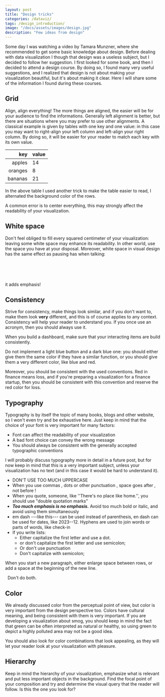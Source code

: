 ```yaml
---
layout: post
title: "Design tricks"
categories: /dataviz/
tags: /design_introduction/
image: "/docs/assets/images/design.jpg"
description: "Few ideas from design"
---
```


Some day I was watching a video by Tamara Munzner,
where she recommended to get some basic knowledge about design.
Before dealing with data visualization I though that design
was a useless subject, but I decided to follow her suggestion.
I first looked for some book, and then I decided to attend a design course.
By doing so, I found many very useful suggestions, and I realized
that design is not about making your visualization beautiful,
but it's about making it clear.
Here I will share some of the information I found during these courses.

## Grid

Align, align everything! The more things are aligned, the easier will be
for your audience to find the informations.
Generally left alignment is better, but there are situations where
you may prefer to use other alignments.
A classical example is given by tables with one key and one value:
in this case you may want to right-align your left column
and left-align your right column.
By doing so, it will be easier for your reader to match each key with its own value.

| key | value |
|---:|:----|
| apples | 14 |
| oranges | 8 |
| bananas | 21 |

In the above table I used another trick to make the table easier to read, I alternated the background color of the rows.

A common error is to center everything, this may strongly affect the readability of your visualization.

## White space

Don't feel obliged to fill every squared centimeter of your visualization: leaving some white space may enhance its readability.
In other world, use the space you have at your disposal.
Moreover, white space in visual design has the same effect as pausing has when talking:

<br>
<br>
<br>
<br>
it adds emphasis!

## Consistency

Strive for consistency, make things look similar, and if you don't want to, make them look **very** different, and this is of course 
applies to any context.
Consistency will help your reader to understand you. If you once use an acronym, then you should always use it.

When you build a dashboard, make sure that your interacting items are build consistently.

Do not implement a light blue button and a dark blue one: you should either give them the same color if they have a similar function,
or you should give them a very different color, like blue and red.

Moreover, you should be consistent with the used conventions. Red in finance means loss, and if you're preparing a visualization
for a finance startup, then you should be consistent with this convention and reserve the red color for loss.

## Typography

Typography is by itself the topic of many books, blogs and other website, so I won't even try and be exhaustive here.
Just keep in mind that the choice of your font is very important for many factors:

- Font can affect the readability of your visualization
- A bad font choice can convey the wrong message
- You should always be consistent with the generally accepted typographic conventions

I will probably discuss typography more in detail in a future post, but for now keep in mind that this is a very important subject, unless your
visualization has no text (and in this case it would be hard to understand it).

- DON'T USE TOO MUCH UPPERCASE
- When you use commas , dots or other punctuation , space goes after , not before !
- When you quote, someone, like ''There's no place like home.'', you should use "double quotation marks"
- ***Too much emphasis is no emphasis.*** Avoid too much bold or italic, and avoid using them simultaneously
- em dash ---like this--- can be used instead of parenthesis, en dash can be used for dates, like 2023--12. Hyphens are used to join words or parts of words, like check-in
- If you write lists:
   - Either capitalize the first letter and use a dot.
   - or don't capitalize the first letter and use semicolon;
   - Or don't use punctuation
   - Don't capitalize with semicolon;

When you start a new paragraph, either enlarge space between rows, or add a space at the beginning of the new line.

 &nbsp; Don't do both.

## Color

We already discussed color from the perceptual point of view, but color is very important from the design perspective too.
Colors have cultural meaning, and being consistent with them is very important.
If you are developing a visualization about smog, you should keep in mind the fact that green can be often interpreted as natural or healthy,
so using green to depict a highly polluted area may not be a good idea.

You should also look for color combinations that look appealing, as they will let your reader look at your visualization with pleasure.

## Hierarchy

Keep in mind the hierarchy of your visualization, emphasize what is relevant and put less important objects in the background.
Find the focal point of your composition and try and determine the visual query that the reader will follow. Is this the one you look for?

